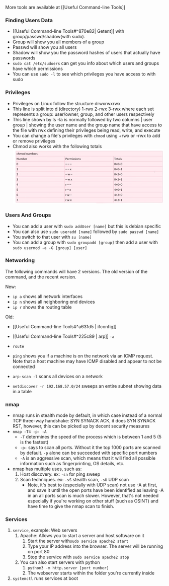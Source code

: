 More tools are available at [[Useful Command-line Tools]]

### Finding Users Data
- [[Useful Command-line Tools#^870e82| Getent]] with group/passwd/shadow(with sudo).  
-  Group  will show you all members of a group
-  Passwd will show you all users
-  Shadow will show you the password hashes of users that actually have passwords
-  `sudo cat /etc/sudoers` can get you info about which users and groups have which permissions
- You can use `sudo -l` to see which privileges you have access to with sudo
### Privileges
-  Privileges on Linux follow the structure drwxrwxrwx
-  This line is split into d (directory) 1-rwx 2-rwx 3-rwx where each set represents a group: user/owner, group, and other users respectively
- This line shown by ls -la is normally followed by two columns | user group | showing the user name and the group name that have access to the file with rwx defining their privileges being read, write, and execute
- You can change a file's privileges with `chmod` using +rwx or -rwx to add or remove privileges
- Chmod also works with the following totals
![Chmod privileges](assets/Screenshot%20from%202025-08-24%2003-55-14.png)

### Users And Groups
- You can add a user with `sudo addUser [name]` but this is debian specific
-  You can also use `sudo useradd [name]` followed by `sudo passwd [name]`
- You switch to that user with `su [name]`
- You can add a group with `sudo groupadd [group]` then add a user with `sudo usermod -a -G [group] [user]`
### Networking
The following commands will have 2 versions. The old version of the command, and the recent version.

New:
- `ip a` shows all network interfaces
- `ip n` shows all neighboring end devices
- `ip r` shows the routing table

Old:
- [[Useful Command-line Tools#^a631d5 | ifconfig]]
- [[Useful Command-line Tools#^225c89 | arp]] `-a`
- `route`

- `ping` shows you if a machine is on the network via an ICMP request. Note that a host machine may have ICMP disabled and appear to not be connected

- `arp-scan -l` scans all devices on a network
- `netdiscover -r 192.168.57.0/24` sweeps an entire subnet showing data in a table

### nmap
- nmap runs in stealth mode by default, in which case instead of a normal TCP three-way handshake: SYN SYNACK ACK, it does SYN SYNACK RST, however, this can be picked up by decent security measures
- `nmap -T4 -p- -A` 
	- `-T` determines the speed of the process which is between 1 and 5 (5 is the fastest)
	- `-p-` says to scan all ports. Without it the top 1000 ports are scanned by default. `-p` alone can be succeeded with specific port numbers
	- `-A` is an aggressive scan, which means that it will find all possible information such as fingerprinting, OS details, etc.
- nmap has multiple uses, such as: 
	1. Host discovery. ex: `-sn` for ping sweep
	2. Scan techniques. ex: `-sS` stealth scan, `-sU` UDP scan
		- Note, it's best to (especially with UDP scan) not use -A at first, and save it until the open ports have been identified as leaving -A in an all ports scan is much slower. However, that's not needed especially if you're working on other stuff (such as OSINT) and have time to give the nmap scan to finish.

### Services
1. `service`, example: Web servers
	1. Apache: Allows you to start a server and host software on it
		1. Start the server with`sudo service apache2 start`
		2. Type your IP address into the browser. The server will be running on port 80
		3. Stop the service with `sudo service apache2 stop`
	2. You can also start servers with python
		1. `python3 -m http.server [port number]`
		2. The webserver starts within the folder you're currently inside
2. `systemctl` runs services at boot

